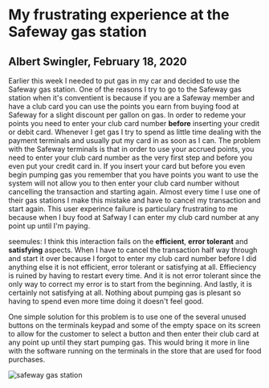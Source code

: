 # My frustrating experience at the Safeway gas station
## Albert Swingler, February 18, 2020

Earlier this week I needed to put gas in my car and decided to use the Safeway gas station. One of the reasons I try to go to the Safeway gas station when it's conventient is because if you are a Safeway member and have a club card you can use the points you earn from buying food at Safeway for a slight discount per gallon on gas. In order to redeme your points you need to enter your club card number **before** inserting your credit or debit card. Whenever I get gas I try to spend as little time dealing with the payment terminals and usually put my card in as soon as I can. The problem with the Safeway terminals is that in order to use your accrued points, you need to enter your club card number as the very first step and before you even put your credit card in. If you insert your card but before you even begin pumping gas you remember that you have points you want to use the system will not allow you to then enter your club card number without cancelling the transaction and starting again.  Almost every time I use one of their gas stations I make this mistake and have to cancel my transaction and start again. This user experince failure is particulary frustrating to me because when I buy food at Safway I can enter my club card number at any point up until I'm paying. 

seemules: I think this interaction fails on the **efficient**, **error tolerant** and **satisfying** aspects. When I have to cancel the transaction half way through and start it over because I forgot to enter my club card number before I did anything else it is not efficient, error tolerant or satisfying at all. Effieciency is ruined by having to restart every time. And it is not error tolerant since the only way to correct my error is to start from the beginning. And lastly, it is certainly not satisfying at all. Nothing about pumping gas is plesant so having to spend even more time doing it doesn't feel good.

One simple solution for this problem is to use one of the several unused buttons on the terminals keypad and some of the empty space on its screen to allow for the customer to select a button and then enter their club card at any point up until they start pumping gas. This would bring it more in line with the software running on the terminals in the store that are used for food purchases. 





![safeway gas station](https://www.savingadvice.com/wp-content/uploads/2015/09/Safeway-RC-Featured.jpg)
